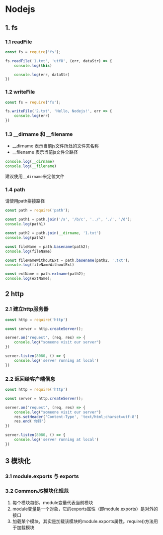 # Nodejs

## 1. fs

### 1.1 readFile

```js
const fs = require('fs');

fs.readFile('1.txt', 'utf8', (err, dataStr) => {
    console.log(this)

    console.log(err, dataStr)
})
```

### 1.2 writeFile

```js
const fs = require('fs');

fs.writeFile('2.txt', 'Hello, Nodejs!', err => {
    console.log(err)
})
```

### 1.3 __dirname 和 __filename

* __dirname 表示当前js文件所处的文件夹名称
* __filename 表示当前js文件全路径

```js
console.log(__dirname)
console.log(__filename)
```

建议使用`__dirname`来定位文件

### 1.4 path

请使用path拼接路径

```js
const path = require('path');

const path1 = path.join('/a', '/b/c', '../', './', '/d');
console.log(path1)

const path2 = path.join(__dirname, '1.txt')
console.log(path2)

const fileName = path.basename(path2);
console.log(fileName)

const fileNameWithoutExt = path.basename(path2, '.txt');
console.log(fileNameWithoutExt)

const extName = path.extname(path2);
console.log(extName);
```

## 2 http

### 2.1 建立http服务器

```js
const http = require('http')

const server = http.createServer();

server.on('request', (req, res) => {
    console.log("someone visit our server")
})

server.listen(8080, () => {
    console.log('server running at local')
})
```

### 2.2 返回给客户端信息

```js
const http = require('http')

const server = http.createServer();

server.on('request', (req, res) => {
    console.log("someone visit our server")
    res.setHeader('Content-Type', 'text/html;charset=utf-8')
    res.end('你好')
})

server.listen(8080, () => {
    console.log('server running at local')
})
```

## 3 模块化

### 3.1 module.exports 与 exports



### 3.2 CommonJS模块化规范

1. 每个模块每部，module变量代表当前模块
2. module变量是一个对象，它的exports属性（即module.exports）是对外的接口
3. 加载某个模块，其实是加载该模块的module.exports属性。require()方法用于加载模块































